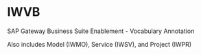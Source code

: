 # IWVB

SAP Gateway Business Suite Enablement - Vocabulary Annotation

Also includes Model (IWMO), Service (IWSV), and Project (IWPR)
